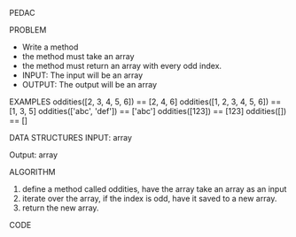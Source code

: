 PEDAC

PROBLEM
- Write a method
- the method must take an array
- the method must return an array with every odd index.
- INPUT: The input will be an array
- OUTPUT: The output will be an array


EXAMPLES
oddities([2, 3, 4, 5, 6]) == [2, 4, 6]
oddities([1, 2, 3, 4, 5, 6]) == [1, 3, 5]
oddities(['abc', 'def']) == ['abc']
oddities([123]) == [123]
oddities([]) == []


DATA STRUCTURES
INPUT: array

Output: array


ALGORITHM
1. define a method called oddities, have the array take an array as an input
2. iterate over the array, if the index is odd, have it saved to a new array.
3. return the new array.

CODE